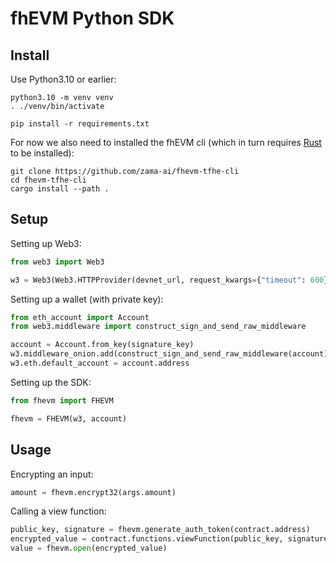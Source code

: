 # fhEVM Python SDK

## Install

Use Python3.10 or earlier:

```
python3.10 -m venv venv
. ./venv/bin/activate

pip install -r requirements.txt
```

For now we also need to installed the fhEVM cli (which in turn requires [Rust](https://www.rust-lang.org/) to be installed):

```
git clone https://github.com/zama-ai/fhevm-tfhe-cli
cd fhevm-tfhe-cli
cargo install --path .
```

## Setup

Setting up Web3:

```python
from web3 import Web3

w3 = Web3(Web3.HTTPProvider(devnet_url, request_kwargs={"timeout": 600}))
```

Setting up a wallet (with private key):

```python
from eth_account import Account
from web3.middleware import construct_sign_and_send_raw_middleware

account = Account.from_key(signature_key)
w3.middleware_onion.add(construct_sign_and_send_raw_middleware(account))
w3.eth.default_account = account.address
```

Setting up the SDK:

```python
from fhevm import FHEVM

fhevm = FHEVM(w3, account)
```

## Usage

Encrypting an input:

```python
amount = fhevm.encrypt32(args.amount)
```

Calling a view function:

```python
public_key, signature = fhevm.generate_auth_token(contract.address)
encrypted_value = contract.functions.viewFunction(public_key, signature).call({"from": account.address})
value = fhevm.open(encrypted_value)
```
